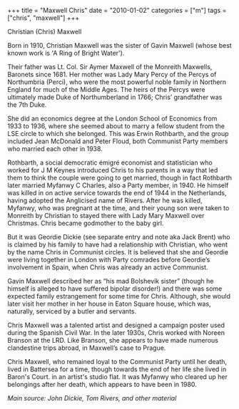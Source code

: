 +++
title = "Maxwell Chris"
date = "2010-01-02"
categories = ["m"]
tags = ["chris", "maxwell"]
+++

Christian (Chris) Maxwell

Born in 1910, Christian Maxwell was the sister of Gavin Maxwell (whose best known work is 'A Ring of Bright Water').

Their father was Lt. Col. Sir Aymer Maxwell of the Monreith Maxwells, Baronets since 1681. Her mother was Lady Mary Percy of the Percys of Northumbria (Perci), who were the most powerful noble family in Northern England for much of the Middle Ages. The heirs of the Percys were ultimately made Duke of Northumberland in 1766; Chris’ grandfather was the 7th Duke.

She did an economics degree at the London School of Economics from 1933 to 1936, where she seemed about to marry a fellow student from the LSE circle to which she belonged. This was Erwin Rothbarth, and the group included Jean McDonald and Peter Floud, both Communist Party members who married each other in 1938. 

Rothbarth, a social democratic émigré economist and statistician who worked for J M Keynes introduced Chris to his parents in a way that led them to think the couple were going to get married, though in fact Rothbarth later married Myfanwy C Charles, also a Party member, in 1940. He himself was killed in on active service towards the end of 1944 in the Netherlands, having adopted the Anglicised name of Rivers. After he was killed, Myfanwy, who was pregnant at the time, and their young son were taken to Monreith by Christian to stayed there with Lady Mary Maxwell over Christmas. Chris became godmother to the baby girl.

But it was Geordie Dickie (see separate entry and note aka Jack Brent) who is claimed by his family to have had a relationship with Christian, who went by the name Chris in Communist circles. It is believed that she and Geordie were living together in London with Party comrades before Geordie’s involvement in Spain, when Chris was already an active Communist.

Gavin Maxwell described her as “his mad Bolshevik sister” (though he himself is alleged to have suffered bipolar disorder!) and there was some expected family estrangement for some time for Chris. Although, she would later visit her mother in her house in Eaton Square house, which was, naturally, serviced by a butler and servants.

Chris Maxwell was a talented artist and designed a campaign poster used during the Spanish Civil War. In the later 1930s, Chris worked with Noreen Branson at the LRD. Like Branson, she appears to have made numerous clandestine trips abroad, in Maxwell’s case to Prague.

Chris Maxwell, who remained loyal to the Communist Party until her death, lived in Battersea for a time, though towards the end of her life she lived in Baron's Court. in an artist's studio flat. It was Myfanwy who cleared up her belongings after her death, which appears to have been in 1980.

_Main source: John Dickie, Tom Rivers, and other material_
